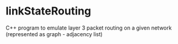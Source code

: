 # linkStateRouting
C++ program to emulate layer 3 packet routing on a given network (represented as graph - adjacency list)
